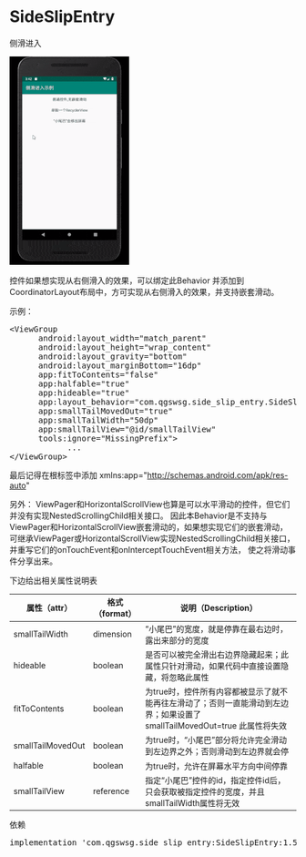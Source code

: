 # SideSlipEntry

侧滑进入 

![效果图](https://github.com/qgswsg/SideslipEntry/blob/master/%E7%A4%BA%E4%BE%8B.gif)

控件如果想实现从右侧滑入的效果，可以绑定此Behavior 并添加到CoordinatorLayout布局中，方可实现从右侧滑入的效果，并支持嵌套滑动。 

示例：
<pre>
&lt;ViewGroup
      android:layout_width=&quot;match_parent&quot;
      android:layout_height=&quot;wrap_content&quot;
      android:layout_gravity=&quot;bottom&quot;
      android:layout_marginBottom=&quot;16dp&quot;
      app:fitToContents=&quot;false&quot;
      app:halfable=&quot;true&quot;
      app:hideable=&quot;true&quot;
      app:layout_behavior=&quot;com.qgswsg.side_slip_entry.SideSlipEntryBehavior&quot;
      app:smallTailMovedOut=&quot;true&quot;
      app:smallTailWidth=&quot;50dp&quot;
      app:smallTailView=&quot;@id/smallTailView&quot;
      tools:ignore=&quot;MissingPrefix&quot;&gt;
            ...
&lt;/ViewGroup&gt;
</pre>
最后记得在根标签中添加 xmlns:app="http://schemas.android.com/apk/res-auto"

另外：
ViewPager和HorizontalScrollView也算是可以水平滑动的控件，但它们并没有实现NestedScrollingChild相关接口。 因此本Behavior是不支持与ViewPager和HorizontalScrollView嵌套滑动的，如果想实现它们的嵌套滑动， 可继承ViewPager或HorizontalScrollView实现NestedScrollingChild相关接口，并重写它们的onTouchEvent和onInterceptTouchEvent相关方法， 使之将滑动事件分享出来。

下边给出相关属性说明表

| 属性（attr） | 格式（format） | 说明（Description） |
| ------ | ------ | ------ |
| smallTailWidth | dimension | “小尾巴”的宽度，就是停靠在最右边时，露出来部分的宽度 |
| hideable | boolean | 是否可以被完全滑出右边界隐藏起来；此属性只针对滑动，如果代码中直接设置隐藏，将忽略此属性 |
| fitToContents | boolean | 为true时，控件所有内容都被显示了就不能再往左滑动了；否则一直能滑动到左边界；如果设置了smallTailMovedOut=true 此属性将失效 |
| smallTailMovedOut | boolean | 为true时，“小尾巴”部分将允许完全滑动到左边界之外；否则滑动到左边界就会停 |
| halfable | boolean | 为true时，允许在屏幕水平方向中间停靠 |
| smallTailView | reference | 指定“小尾巴”控件的id，指定控件id后，只会获取被指定控件的宽度，并且smallTailWidth属性将无效 |

依赖
<pre>implementation 'com.qgswsg.side_slip_entry:SideSlipEntry:1.5'</pre>
